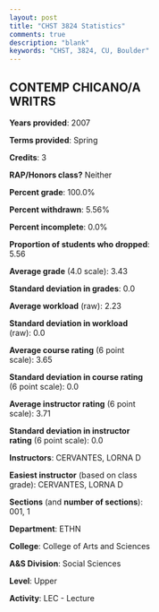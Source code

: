 ```yaml
---
layout: post
title: "CHST 3824 Statistics"
comments: true
description: "blank"
keywords: "CHST, 3824, CU, Boulder"
--- 
```

<head>
<script src="https://ajax.googleapis.com/ajax/libs/jquery/2.1.3/jquery.min.js"></script>
<script src="https://dl.dropboxusercontent.com/s/pc42nxpaw1ea4o9/highcharts.js?dl=0"></script>
<!-- <script src="../assets/js/highcharts.js"></script> -->
<style type="text/css">@font-face {
	font-family: "Bebas Neue";
	src: url(https://www.filehosting.org/file/details/544349/BebasNeue%20Regular.otf) format("opentype");
	}
	h1.Bebas { 
		font-family: "Bebas Neue", Verdana, Tahoma;
	}
</style>
</head>
<body>
	<div id="container" style="float: right; width: 45%; height: 88%; margin-left: 2.5%; margin-right: 2.5%;"></div>
	<script language="JavaScript">
		$(document).ready(function() {
		var chart = {type: 'column'};
		var title = {text: 'Grade Distribution'};
		var xAxis = {categories: ['A','B','C','D','F'],crosshair: true};
		var yAxis = {min: 0,title: {text: 'Percentage'}};
		var tooltip = {headerFormat: '<center><b><span style="font-size:20px">{point.key}</span></b></center>',
		               pointFormat: '<td style="padding:0"><b>{point.y:.1f}%</b></td>',
		               footerFormat: '</table>',shared: true,useHTML: true};
		var plotOptions = {column: {pointPadding: 0.0,borderWidth: 0}};  
		var credits = {enabled: false};var series= [{name: 'Percent',data: [47.06,47.06,5.88,0.0,0.0,]}];
		var json = {};
		json.chart = chart;
		json.title = title;
		json.tooltip = tooltip;
		json.xAxis = xAxis;
		json.yAxis = yAxis;  
		json.series = series;
		json.plotOptions = plotOptions;  
		json.credits = credits;
		$('#container').highcharts(json);
	});
	</script>
</body>
			   
## CONTEMP CHICANO/A WRITRS

**Years provided**: 2007

**Terms provided**: Spring

**Credits**: 3

**RAP/Honors class?** Neither

**Percent grade**: 100.0%

**Percent withdrawn**: 5.56%

**Percent incomplete**: 0.0%

**Proportion of students who dropped**: 5.56

**Average grade** (4.0 scale): 3.43

**Standard deviation in grades**: 0.0

**Average workload** (raw): 2.23

**Standard deviation in workload** (raw): 0.0

**Average course rating** (6 point scale): 3.65

**Standard deviation in course rating** (6 point scale): 0.0

**Average instructor rating** (6 point scale): 3.71

**Standard deviation in instructor rating** (6 point scale): 0.0

**Instructors**: CERVANTES, LORNA D

**Easiest instructor** (based on class grade): CERVANTES, LORNA D

**Sections** (and **number of sections**): 001, 1

**Department**: ETHN

**College**: College of Arts and Sciences

**A&S Division**: Social Sciences

**Level**: Upper

**Activity**: LEC - Lecture